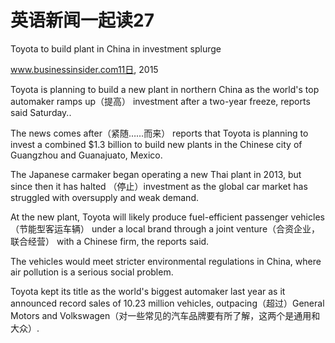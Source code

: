 # 英语新闻一起读27

Toyota to build plant in China in investment splurge

www.businessinsider.com11日, 2015

Toyota is planning to build a new plant in northern China as the world's top automaker ramps up（提高） investment after a two-year freeze, reports said Saturday..

The news comes after（紧随……而来） reports that Toyota is planning to invest a combined $1.3 billion to build new plants in the Chinese city of Guangzhou and Guanajuato, Mexico.

The Japanese carmaker began operating a new Thai plant in 2013, but since then it has halted （停止）investment as the global car market has struggled with oversupply and weak demand.

At the new plant, Toyota will likely produce fuel-efficient passenger vehicles（节能型客运车辆） under a local brand through a joint venture（合资企业，联合经营） with a Chinese firm, the reports said.

The vehicles would meet stricter environmental regulations in China, where air pollution is a serious social problem.

Toyota kept its title as the world's biggest automaker last year as it announced record sales of 10.23 million vehicles, outpacing（超过）General Motors and Volkswagen（对一些常见的汽车品牌要有所了解，这两个是通用和大众）.


